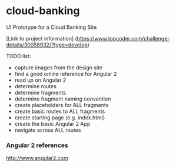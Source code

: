 # cloud-banking
UI Prototype for a Cloud Banking Site

[Link to project information] (https://www.topcoder.com/challenge-details/30058932/?type=develop)

TODO list:
* capture images from the design site
* find a good online reference for Angular 2
* read up on Angular 2
* determine routes
* determine fragments
* determine fragment naming convention
* create placeholders for ALL fragments
* create basic routes to ALL fragments
* create starting page (e.g. index.html)
* create the basic Angular 2 App
* navigate across ALL routes

### Angular 2 references

http://www.angular2.com
